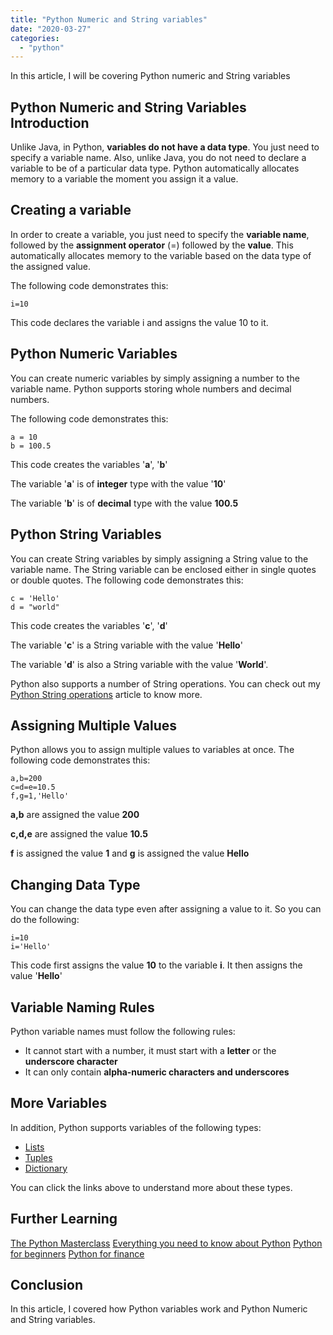 ```yaml
---
title: "Python Numeric and String variables"
date: "2020-03-27"
categories: 
  - "python"
---
```


In this article, I will be covering Python numeric and String variables

## Python Numeric and String Variables Introduction

Unlike Java, in Python, **variables do not have a data type**. You just need to specify a variable name. Also, unlike Java, you do not need to declare a variable to be of a particular data type. Python automatically allocates memory to a variable the moment you assign it a value.

## Creating a variable

In order to create a variable, you just need to specify the **variable name**, followed by the **assignment operator** (=) followed by the **value**. This automatically allocates memory to the variable based on the data type of the assigned value.

The following code demonstrates this:

```
i=10
```

This code declares the variable i and assigns the value 10 to it.

## Python Numeric Variables

You can create numeric variables by simply assigning a number to the variable name. Python supports storing whole numbers and decimal numbers.

The following code demonstrates this:

```
a = 10
b = 100.5
```

This code creates the variables '**a**', '**b**'

The variable '**a**' is of **integer** type with the value '**10**'

The variable '**b**' is of **decimal** type with the value **100.5**

## Python String Variables

You can create String variables by simply assigning a String value to the variable name. The String variable can be enclosed either in single quotes or double quotes. The following code demonstrates this:

```
c = 'Hello'
d = "world"
```

This code creates the variables '**c**', '**d**'

The variable '**c**' is a String variable with the value '**Hello**'

The variable '**d**' is also a String variable with the value '**World**'.

Python also supports a number of String operations. You can check out my [Python String operations](https://learnjava.co.in/python-string-operations/) article to know more.

## Assigning Multiple Values

Python allows you to assign multiple values to variables at once. The following code demonstrates this:

```
a,b=200
c=d=e=10.5
f,g=1,'Hello'
```

**a,b** are assigned the value **200**

**c,d,e** are assigned the value **10.5**

**f** is assigned the value **1** and **g** is assigned the value **Hello**

## Changing Data Type

You can change the data type even after assigning a value to it. So you can do the following:

```
i=10
i='Hello'
```

This code first assigns the value **10** to the variable **i**. It then assigns the value '**Hello**'

## Variable Naming Rules

Python variable names must follow the following rules:

- It cannot start with a number, it must start with a **letter** or the **underscore character**
- It can only contain **alpha-numeric characters and underscores**

## More Variables

In addition, Python supports variables of the following types:

- [Lists](https://learnjava.co.in/python-lists-and-list-operations/)
- [Tuples](https://learnjava.co.in/python-tuples/)
- [Dictionary](https://learnjava.co.in/python-dictionary/)

You can click the links above to understand more about these types.

## Further Learning

[The Python Masterclass](https://click.linksynergy.com/deeplink?id=MnzIZAZNE5Y&mid=39197&murl=https%3A%2F%2Fwww.udemy.com%2Fcourse%2Fpython-the-complete-python-developer-course%2F) [Everything you need to know about Python](https://click.linksynergy.com/deeplink?id=MnzIZAZNE5Y&mid=39197&murl=https%3A%2F%2Fwww.udemy.com%2Fcourse%2Fthe-python-bible%2F) [Python for beginners](https://click.linksynergy.com/deeplink?id=MnzIZAZNE5Y&mid=39197&murl=https%3A%2F%2Fwww.udemy.com%2Fcourse%2Fpython-programming-projects%2F) [Python for finance](https://click.linksynergy.com/deeplink?id=MnzIZAZNE5Y&mid=39197&murl=https%3A%2F%2Fwww.udemy.com%2Fcourse%2Fpython-for-finance-investment-fundamentals-data-analytics%2F)

## Conclusion

In this article, I covered how Python variables work and Python Numeric and String variables.
